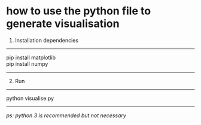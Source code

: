 # how to use the python file to generate visualisation
1. Installation dependencies <br/>
***
pip install matplotlib <br/>
pip install numpy <br/>
***

2. Run <br>
***
python visualise.py <br/>
***

*ps: python 3 is recommended but not necessary*